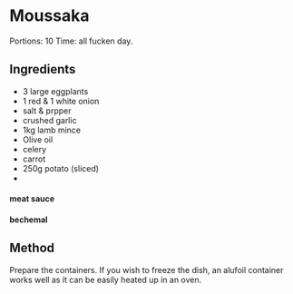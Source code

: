 # Moussaka

Portions: 10
Time: all fucken day.

## Ingredients

- 3 large eggplants
- 1 red & 1 white onion
- salt & prpper
- crushed garlic
- 1kg lamb mince
- Olive oil
- celery
- carrot
- 250g potato (sliced)
- 

#### meat sauce

#### bechemal

## Method

Prepare the containers. If you wish to freeze the dish, an alufoil container works well as it can be easily heated up in an oven.